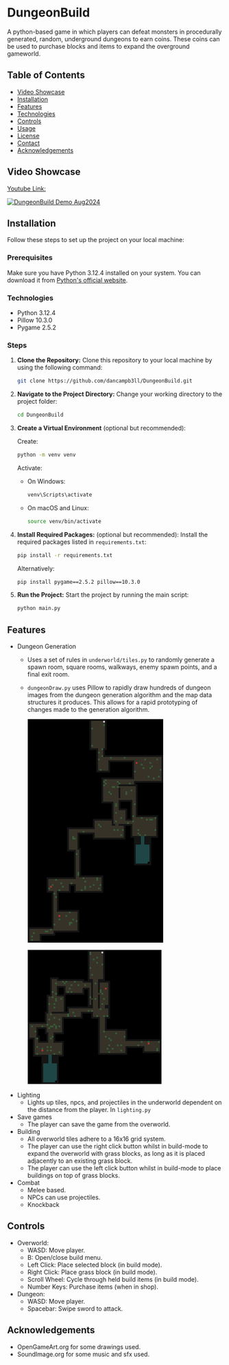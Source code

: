 # DungeonBuild

A python-based game in which players can defeat monsters in procedurally generated, random, underground dungeons to earn coins. These coins can be used to purchase blocks and items to expand the overground gameworld.

## Table of Contents
- [Video Showcase](#video-showcase)
- [Installation](#installation)
- [Features](#features)
- [Technologies](#technologies)
- [Controls](#controls)
- [Usage](#usage)
- [License](#license)
- [Contact](#contact)
- [Acknowledgements](#acknowledgements)

## Video Showcase
[Youtube Link:]((https://www.youtube.com/watch?v=tZJ1gr_GUmo))

[![DungeonBuild Demo Aug2024](https://img.youtube.com/vi/tZJ1gr_GUmo/maxresdefault.jpg)](https://www.youtube.com/watch?v=tZJ1gr_GUmo)

## Installation

Follow these steps to set up the project on your local machine:

### Prerequisites

Make sure you have Python 3.12.4 installed on your system. You can download it from [Python's official website](https://www.python.org/downloads/release/python-3124/).

### Technologies

- Python 3.12.4
- Pillow 10.3.0
- Pygame 2.5.2

### Steps

1. **Clone the Repository:**
    Clone this repository to your local machine by using the following command:
    ```sh
    git clone https://github.com/dancampb3ll/DungeonBuild.git
    ```

2. **Navigate to the Project Directory:**
    Change your working directory to the project folder:
    ```sh
    cd DungeonBuild
3. **Create a Virtual Environment** (optional but recommended):
    
    Create:
    ```sh
    python -m venv venv
    ```

    Activate:
    - On Windows:
        ```sh
        venv\Scripts\activate
        ```
    - On macOS and Linux:
        ```sh
        source venv/bin/activate
        ```
4. **Install Required Packages:** (optional but recommended):
    Install the required packages listed in `requirements.txt`:
    ```sh
    pip install -r requirements.txt
    ```
    
    Alternatively:
    ```sh
    pip install pygame==2.5.2 pillow==10.3.0
    ```
5. **Run the Project:** 
    Start the project by running the main script:
    ```sh
    python main.py
    ```

## Features
- Dungeon Generation
    - Uses a set of rules in `underworld/tiles.py` to randomly generate a spawn room, square rooms, walkways, enemy spawn points, and a final exit room.
    - `dungeonDraw.py` uses Pillow to rapidly draw hundreds of dungeon images from the dungeon generation algorithm and the map data structures it produces. This allows for a rapid prototyping of changes made to the generation algorithm.

        ![Example 1](misc/readme/example_dungeon_image1.png)
        
        ![Example 2](misc/readme/example_dungeon_image2.png)
- Lighting
    - Lights up tiles, npcs, and projectiles in the underworld dependent on the distance from the player. In `lighting.py`
- Save games
    - The player can save the game from the overworld.
- Building
    - All overworld tiles adhere to a 16x16 grid system.
    - The player can use the right click button whilst in build-mode to expand the overworld with grass blocks, as long as it is placed adjacently to an existing grass block.
    - The player can use the left click button whilst in build-mode to place buildings on top of grass blocks.
- Combat
    - Melee based.
    - NPCs can use projectiles.
    - Knockback

## Controls
- Overworld:
    - WASD: Move player.
    - B: Open/close build menu.
    - Left Click: Place selected block (in build mode).
    - Right Click: Place grass block (in build mode).
    - Scroll Wheel: Cycle through held build items (in build mode). 
    - Number Keys: Purchase items (when in shop). 
- Dungeon:
    - WASD: Move player.
    - Spacebar: Swipe sword to attack.

## Acknowledgements
- OpenGameArt.org for some drawings used.
- SoundImage.org for some music and sfx used.